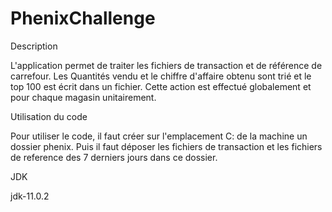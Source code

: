 # PhenixChallenge

Description 

L'application permet de traiter les fichiers de transaction et de référence de carrefour. Les Quantités vendu et le chiffre d'affaire obtenu sont trié et le top 100 est écrit dans un fichier. Cette action est effectué globalement et pour chaque magasin unitairement.

Utilisation du code

Pour utiliser le code, il faut créer sur l'emplacement C: de la machine un dossier phenix. Puis il faut déposer les fichiers de transaction et les fichiers de reference des 7 derniers jours dans ce dossier.

JDK

jdk-11.0.2
